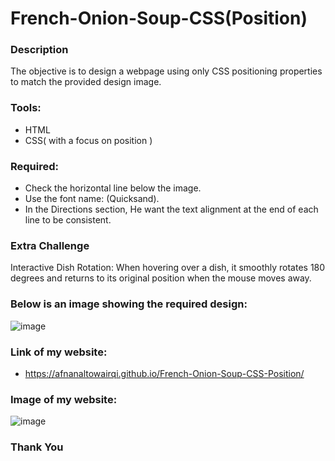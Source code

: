 # French-Onion-Soup-CSS(Position)

### Description
The objective is to design a webpage using only CSS positioning properties to match the provided design image.

### Tools:
- HTML
- CSS( with a focus on position )

### Required:
- Check the horizontal line below the image.
- Use the font name: (Quicksand).
- In the Directions section, He want the text alignment at the end of each line to be consistent.

### Extra Challenge

Interactive Dish Rotation: When hovering over a dish, it smoothly rotates 180 degrees and returns to its original position when the mouse moves away.

### Below is an image showing the required design:
![image](https://github.com/user-attachments/assets/202a2bf1-6657-4fe8-b03c-1e4f90d866e5)

### Link of my website:
- https://afnanaltowairqi.github.io/French-Onion-Soup-CSS-Position/

### Image of my website:
![image](https://github.com/user-attachments/assets/a97504d9-28ac-46b5-9747-927b145c4ce1)

### Thank You
